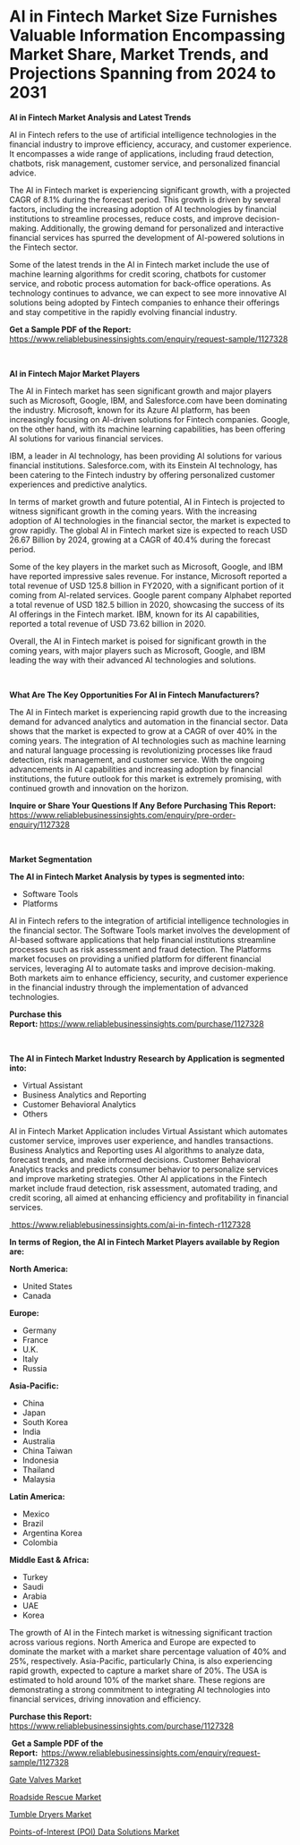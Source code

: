 <p><h1>AI in Fintech Market Size Furnishes Valuable Information Encompassing Market Share, Market Trends, and Projections Spanning from 2024 to 2031</h1></p><p><strong>AI in Fintech Market Analysis and Latest Trends</strong></p>
<p><p>AI in Fintech refers to the use of artificial intelligence technologies in the financial industry to improve efficiency, accuracy, and customer experience. It encompasses a wide range of applications, including fraud detection, chatbots, risk management, customer service, and personalized financial advice.</p><p>The AI in Fintech market is experiencing significant growth, with a projected CAGR of 8.1% during the forecast period. This growth is driven by several factors, including the increasing adoption of AI technologies by financial institutions to streamline processes, reduce costs, and improve decision-making. Additionally, the growing demand for personalized and interactive financial services has spurred the development of AI-powered solutions in the Fintech sector.</p><p>Some of the latest trends in the AI in Fintech market include the use of machine learning algorithms for credit scoring, chatbots for customer service, and robotic process automation for back-office operations. As technology continues to advance, we can expect to see more innovative AI solutions being adopted by Fintech companies to enhance their offerings and stay competitive in the rapidly evolving financial industry.</p></p>
<p><strong>Get a Sample PDF of the Report:&nbsp;</strong> <a href="https://www.reliablebusinessinsights.com/enquiry/request-sample/1127328">https://www.reliablebusinessinsights.com/enquiry/request-sample/1127328</a></p>
<p>&nbsp;</p>
<p><strong>AI in Fintech Major Market Players</strong></p>
<p><p>The AI in Fintech market has seen significant growth and major players such as Microsoft, Google, IBM, and Salesforce.com have been dominating the industry. Microsoft, known for its Azure AI platform, has been increasingly focusing on AI-driven solutions for Fintech companies. Google, on the other hand, with its machine learning capabilities, has been offering AI solutions for various financial services.</p><p>IBM, a leader in AI technology, has been providing AI solutions for various financial institutions. Salesforce.com, with its Einstein AI technology, has been catering to the Fintech industry by offering personalized customer experiences and predictive analytics.</p><p>In terms of market growth and future potential, AI in Fintech is projected to witness significant growth in the coming years. With the increasing adoption of AI technologies in the financial sector, the market is expected to grow rapidly. The global AI in Fintech market size is expected to reach USD 26.67 Billion by 2024, growing at a CAGR of 40.4% during the forecast period.</p><p>Some of the key players in the market such as Microsoft, Google, and IBM have reported impressive sales revenue. For instance, Microsoft reported a total revenue of USD 125.8 billion in FY2020, with a significant portion of it coming from AI-related services. Google parent company Alphabet reported a total revenue of USD 182.5 billion in 2020, showcasing the success of its AI offerings in the Fintech market. IBM, known for its AI capabilities, reported a total revenue of USD 73.62 billion in 2020.</p><p>Overall, the AI in Fintech market is poised for significant growth in the coming years, with major players such as Microsoft, Google, and IBM leading the way with their advanced AI technologies and solutions.</p></p>
<p>&nbsp;</p>
<p><strong>What Are The Key Opportunities For AI in Fintech Manufacturers?</strong></p>
<p><p>The AI in Fintech market is experiencing rapid growth due to the increasing demand for advanced analytics and automation in the financial sector. Data shows that the market is expected to grow at a CAGR of over 40% in the coming years. The integration of AI technologies such as machine learning and natural language processing is revolutionizing processes like fraud detection, risk management, and customer service. With the ongoing advancements in AI capabilities and increasing adoption by financial institutions, the future outlook for this market is extremely promising, with continued growth and innovation on the horizon.</p></p>
<p><strong>Inquire or Share Your Questions If Any Before Purchasing This Report:</strong> <a href="https://www.reliablebusinessinsights.com/enquiry/pre-order-enquiry/1127328">https://www.reliablebusinessinsights.com/enquiry/pre-order-enquiry/1127328</a></p>
<p>&nbsp;</p>
<p><strong>Market Segmentation</strong></p>
<p><strong>The AI in Fintech Market Analysis by types is segmented into:</strong></p>
<p><ul><li>Software Tools</li><li>Platforms</li></ul></p>
<p><p>AI in Fintech refers to the integration of artificial intelligence technologies in the financial sector. The Software Tools market involves the development of AI-based software applications that help financial institutions streamline processes such as risk assessment and fraud detection. The Platforms market focuses on providing a unified platform for different financial services, leveraging AI to automate tasks and improve decision-making. Both markets aim to enhance efficiency, security, and customer experience in the financial industry through the implementation of advanced technologies.</p></p>
<p><strong>Purchase this Report:&nbsp;</strong><a href="https://www.reliablebusinessinsights.com/purchase/1127328">https://www.reliablebusinessinsights.com/purchase/1127328</a></p>
<p>&nbsp;</p>
<p><strong>The AI in Fintech Market Industry Research by Application is segmented into:</strong></p>
<p><ul><li>Virtual Assistant</li><li>Business Analytics and Reporting</li><li>Customer Behavioral Analytics</li><li>Others</li></ul></p>
<p><p>AI in Fintech Market Application includes Virtual Assistant which automates customer service, improves user experience, and handles transactions. Business Analytics and Reporting uses AI algorithms to analyze data, forecast trends, and make informed decisions. Customer Behavioral Analytics tracks and predicts consumer behavior to personalize services and improve marketing strategies. Other AI applications in the Fintech market include fraud detection, risk assessment, automated trading, and credit scoring, all aimed at enhancing efficiency and profitability in financial services.</p></p>
<p><a href="https://www.reliablebusinessinsights.com/ai-in-fintech-r1127328">&nbsp;https://www.reliablebusinessinsights.com/ai-in-fintech-r1127328</a></p>
<p><strong>In terms of Region, the AI in Fintech Market Players available by Region are:</strong></p>
<p>
    <p> <strong> North America: </strong>
        <ul>
            <li>United States</li>
            <li>Canada</li>
        </ul>
        </p> 
    <p> <strong> Europe: </strong>
        <ul>
            <li>Germany</li>
            <li>France</li>
            <li>U.K.</li>
            <li>Italy</li>
            <li>Russia</li>
        </ul>
        </p> 
    <p> <strong> Asia-Pacific: </strong>
        <ul>
            <li>China</li>
            <li>Japan</li>
            <li>South Korea</li>
            <li>India</li>
            <li>Australia</li>
            <li>China Taiwan</li>
            <li>Indonesia</li>
            <li>Thailand</li>
            <li>Malaysia</li>
        </ul>
        </p> 
    <p> <strong> Latin America: </strong>
        <ul>
            <li>Mexico</li>
            <li>Brazil</li>
            <li>Argentina Korea</li>
            <li>Colombia</li>
        </ul>
        </p> 
    <p> <strong> Middle East & Africa: </strong>
        <ul>
            <li>Turkey</li>
            <li>Saudi</li>
            <li>Arabia</li>
            <li>UAE</li>
            <li>Korea</li>
        </ul>
    </p>
    </p>
<p><p>The growth of AI in the Fintech market is witnessing significant traction across various regions. North America and Europe are expected to dominate the market with a market share percentage valuation of 40% and 25%, respectively. Asia-Pacific, particularly China, is also experiencing rapid growth, expected to capture a market share of 20%. The USA is estimated to hold around 10% of the market share. These regions are demonstrating a strong commitment to integrating AI technologies into financial services, driving innovation and efficiency.</p></p>
<p><strong>Purchase this Report: </strong><a href="https://www.reliablebusinessinsights.com/purchase/1127328">https://www.reliablebusinessinsights.com/purchase/1127328</a></p>
<p>&nbsp;<strong>Get a Sample PDF of the Report:&nbsp;&nbsp;</strong><a href="https://www.reliablebusinessinsights.com/enquiry/request-sample/1127328">https://www.reliablebusinessinsights.com/enquiry/request-sample/1127328</a></p>
<p><strong></strong></p>
<p><p><a href="https://www.linkedin.com/pulse/gate-valves-market-segmentation-geographical-regions-forcast-till-cklwe">Gate Valves Market</a></p><p><a href="https://github.com/jakobeblake56/Market-Research-Report-List-1/blob/main/roadside-rescue-market.md">Roadside Rescue Market</a></p><p><a href="https://www.linkedin.com/pulse/tumble-dryers-market-forecast-global-trends-analysis-tjeic">Tumble Dryers Market</a></p><p><a href="https://github.com/JosephWillisbXXgf/Market-Research-Report-List-1/blob/main/points-of-interest-poi-data-solutions-market.md">Points-of-Interest (POI) Data Solutions Market</a></p></p>